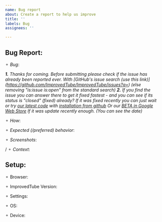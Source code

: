 ```yaml
---
name: Bug report
about: Create a report to help us improve
title: ''
labels: Bug
assignees: ''

---
```


## Bug Report:
 ⚬ *Bug*:  
<!-- (a clear & concise description of what the bug is) -->

<!-- (now please click "PREVIEW" , to understand the template with html comments) -->

_**1.**  Thanks for coming. Before submitting please check if the issue has already been reported ever. With  [GitHub's issue search (use this link)] (https://github.com/ImprovedTube/ImprovedTube/issues?q=)  (else removing "is:issue is:open" from the standard search)       **2.** If you find the issue you can answer there to get it fixed fastest - and you can see if its status is  "closed" (fixed) already?   If it was fixed recently you can just wait or try [our latest code](https://github.com/ImprovedTube/ImprovedTube/archive/master.zip)  with [installation from github](https://github.com/ImprovedTube/ImprovedTube#installation-from-github)   Or our  [BETA in Google Web Store](https://chrome.google.com/webstore/detail/improvedtube/lodjfjlkodalimdjgncejhkadjhacgki)
If it was update recently enough. (You can see the date)_

 ⚬ *How*:  
<!-- Steps to **reproduce** the Bug -->
 
⚬ *Expected (/preferred) behavior*:
 
 ⚬ *Screenshots*:                    
 <!-- (maybe) -->   
/  ⚬ *Context*:                         
<!-- (Additional context maybe)  --> 

##  Setup:     
<!-- Maybe fill in your  **details**:  -->

⚬ Browser:  
<!--  [e.g.  Chromium 83.0.4103.116  / Firefox / Safari / ...] -->

 ⚬  ImprovedTube Version:   
<!--  [e.g. ImprovedTube 3.21  You can find it at the ⋮ icon>settings>version]   -->
 
 ⚬ Settings:  
<!--  Attach exported settings  `(ImprovedTube -> Settings -> Backup & reset -> Export settings)`  -->

 ⚬   OS:  
 <!--  [e.g. Linux Ubuntu 16 /  Windows 7 / Mac OSX /  iOS ]  -->

 ⚬   Device:   
<!--  [if applicable e.g. iPhone4] -->
